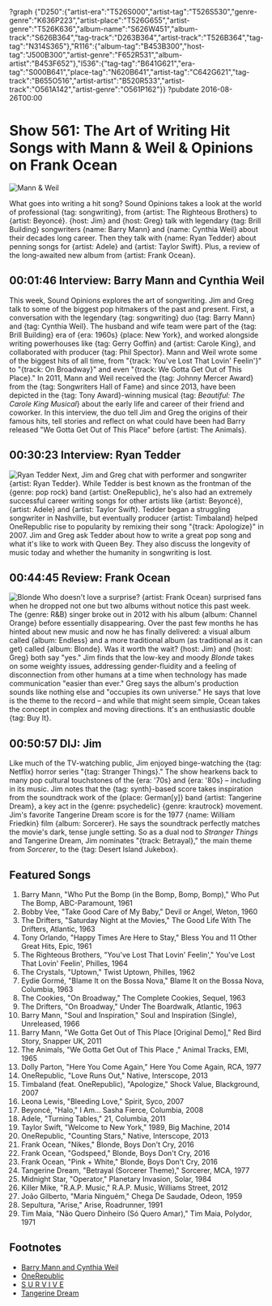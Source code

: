 ?graph {"D250":{"artist-era":"T526S000","artist-tag":"T526S530","genre-genre":"K636P223","artist-place":"T526G655","artist-genre":"T526K636","album-name":"S626W451","album-track":"S626B364","tag-track":"D263B364","artist-track":"T526B364","tag-tag":"N314S365"},"R116":{"album-tag":"B453B300","host-tag":"J500B300","artist-genre":"F652R531","album-artist":"B453F652"},"I536":{"tag-tag":"B641G621","era-tag":"S000B641","place-tag":"N620B641","artist-tag":"C642G621","tag-track":"B655O516","artist-artist":"B520R533","artist-track":"O561A142","artist-genre":"O561P162"}}
?pubdate 2016-08-26T00:00

# Show 561: The Art of Writing Hit Songs with Mann & Weil & Opinions on Frank Ocean
![Mann & Weil](//static.soundopinions.org/images/2016/mannweil_web.jpg)

What goes into writing a hit song? Sound Opinions takes a look at the world of professional {tag: songwriting}, from {artist: The Righteous Brothers} to {artist: Beyoncé}. {host: Jim} and {host: Greg} talk with legendary {tag: Brill Building} songwriters {name: Barry Mann} and {name: Cynthia Weil} about their decades long career. Then they talk with {name: Ryan Tedder} about penning songs for {artist: Adele} and {artist: Taylor Swift}. Plus, a review of the long-awaited new album from {artist: Frank Ocean}.


## 00:01:46 Interview: Barry Mann and Cynthia Weil

This week, Sound Opinions explores the art of songwriting. Jim and Greg talk to some of the biggest pop hitmakers of the past and present. First, a conversation with the legendary {tag: songwriting} duo {tag: Barry Mann} and {tag: Cynthia Weil}. The husband and wife team were part of the {tag: Brill Building} era of {era: 1960s} {place: New York}, and worked alongside writing powerhouses like {tag: Gerry Goffin} and {artist: Carole King}, and collaborated with producer {tag: Phil Spector}. Mann and Weil wrote some of the biggest hits of all time, from "{track: You've Lost That Lovin' Feelin'}" to "{track: On Broadway}" and even "{track: We Gotta Get Out of This Place}." In 2011, Mann and Weil received the {tag: Johnny Mercer Award} from the {tag: Songwriters Hall of Fame} and since 2013, have been depicted in the {tag: Tony Award}-winning musical {tag: *Beautiful: The Carole King Musical*} about the early life and career of their friend and coworker. In this interview, the duo tell Jim and Greg the origins of their famous hits, tell stories and reflect on what could have been had Barry released  "We Gotta Get Out of This Place"  before {artist: The Animals}.


## 00:30:23 Interview: Ryan Tedder
![Ryan Tedder](//static.soundopinions.org/images/2016/tedder.jpeg)
Next, Jim and Greg chat with performer and songwriter {artist: Ryan Tedder}. While Tedder is best known as the frontman of the {genre: pop rock} band {artist: OneRepublic}, he's also had an extremely successful career writing songs for other artists like {artist: Beyoncé}, {artist: Adele} and {artist: Taylor Swift}. Tedder began a struggling songwriter in Nashville, but eventually producer {artist: Timbaland} helped OneRepublic rise to popularity by remixing their song "{track: Apologize}" in 2007. Jim and Greg ask Tedder about how to write a great pop song and what it's like to work with Queen Bey. They also discuss the longevity of music today and whether the humanity in songwriting is lost.


## 00:44:45 Review: Frank Ocean
![Blonde](https://is4-ssl.mzstatic.com/image/thumb/Music62/v4/93/8f/75/938f7536-0188-f9ba-4585-0a77ceaebf0a/source/600x600bb.jpg "442122051/1146195596")
Who doesn't love a surprise? {artist: Frank Ocean} surprised fans when he dropped not one but two albums without notice this past week. The {genre: R&B} singer broke out in 2012 with his album {album: Channel Orange} before essentially disappearing. Over the past few months he has hinted about new music and now he has finally delivered: a visual album called {album: Endless} and a more traditional album (as traditional as it can get) called {album: Blonde}. Was it worth the wait? {host: Jim} and {host: Greg} both say "yes." Jim finds that the low-key and moody *Blonde* takes on some weighty issues, addressing gender-fluidity and a feeling of disconnection from other humans at a time when technology has made communication "easier than ever." Greg says the album's production sounds like nothing else and "occupies its own universe." He says that love is the theme to the record – and while that might seem simple, Ocean takes the concept in complex and moving directions. It's an enthusiastic double {tag: Buy It}. 


## 00:50:57 DIJ: Jim
Like much of the TV-watching public, Jim enjoyed binge-watching the {tag: Netflix} horror series "{tag: Stranger Things}." The show hearkens back to many pop cultural touchstones of the {era: '70s} and {era: '80s} – including in its music. Jim notes that the {tag: synth}-based score takes inspiration from the soundtrack work of the {place: German[y]} band {artist: Tangerine Dream}, a key act in the {genre: psychedelic} {genre: krautrock} movement. Jim's favorite Tangerine Dream score is for the 1977 {name: William Friedkin} film {album: Sorcerer}. He says the soundtrack perfectly matches the movie's dark, tense jungle setting. So as a dual nod to *Stranger Things* and Tangerine Dream, Jim nominates "{track: Betrayal}," the main theme from *Sorcerer*, to the {tag: Desert Island Jukebox}.

## Featured Songs

1. Barry Mann, "Who Put the Bomp (in the Bomp, Bomp, Bomp)," Who Put The Bomp, ABC-Paramount, 1961
1. Bobby Vee, "Take Good Care of My Baby," Devil or Angel, Weton, 1960
1. The Drifters, "Saturday Night at the Movies," The Good Life With The Drifters, Atlantic, 1963
1. Tony Orlando, "Happy Times Are Here to Stay," Bless You and 11 Other Great Hits, Epic, 1961
1. The Righteous Brothers, "You've Lost That Lovin' Feelin'," You've Lost That Lovin' Feelin', Philles, 1964
1. The Crystals, "Uptown," Twist Uptown, Philles, 1962
1. Eydie Gormé, "Blame It on the Bossa Nova," Blame It on the Bossa Nova, Columbia, 1963
1. The Cookies, "On Broadway," The Complete Cookies, Sequel, 1963
1. The Drifters, "On Broadway," Under The Boardwalk, Atlantic, 1963
1. Barry Mann, "Soul and Inspiration," Soul and Inspiration (Single), Unreleased, 1966
1. Barry Mann, "We Gotta Get Out of This Place [Original Demo]," Red Bird Story, Snapper UK, 2011
1. The Animals, "We Gotta Get Out of This Place ," Animal Tracks, EMI, 1965
1. Dolly Parton, "Here You Come Again," Here You Come Again, RCA, 1977
1. OneRepublic, "Love Runs Out," Native, Interscope, 2013
1. Timbaland (feat. OneRepublic), "Apologize," Shock Value, Blackground, 2007
1. Leona Lewis, "Bleeding Love," Spirit, Syco, 2007
1. Beyoncé, "Halo," I Am... Sasha Fierce, Columbia, 2008
1. Adele, "Turning Tables," 21, Columbia, 2011
1. Taylor Swift, "Welcome to New York," 1989, Big Machine, 2014
1. OneRepublic, "Counting Stars," Native, Interscope, 2013
1. Frank Ocean, "Nikes," Blonde, Boys Don't Cry, 2016
1. Frank Ocean, "Godspeed," Blonde, Boys Don't Cry, 2016
1. Frank Ocean, "Pink + White," Blonde, Boys Don't Cry, 2016
1. Tangerine Dream, "Betrayal (Sorcerer Theme)," Sorcerer, MCA, 1977
1. Midnight Star, "Operator," Planetary Invasion, Solar, 1984
1. Killer Mike, "R.A.P. Music," R.A.P. Music, Williams Street, 2012
1. João Gilberto, "Maria Ninguém," Chega De Saudade, Odeon, 1959
1. Sepultura, "Arise," Arise, Roadrunner, 1991
1. Tim Maia, "Não Quero Dinheiro (Só Quero Amar)," Tim Maia, Polydor, 1971

## Footnotes
- [Barry Mann and Cynthia Weil](http://www.mann-weil.com/)
- [OneRepublic](http://onerepublic.com/kids360/)
- [S U R V I V E](https://survive.bandcamp.com/)
- [Tangerine Dream](http://www.tangerinedream.org/)
